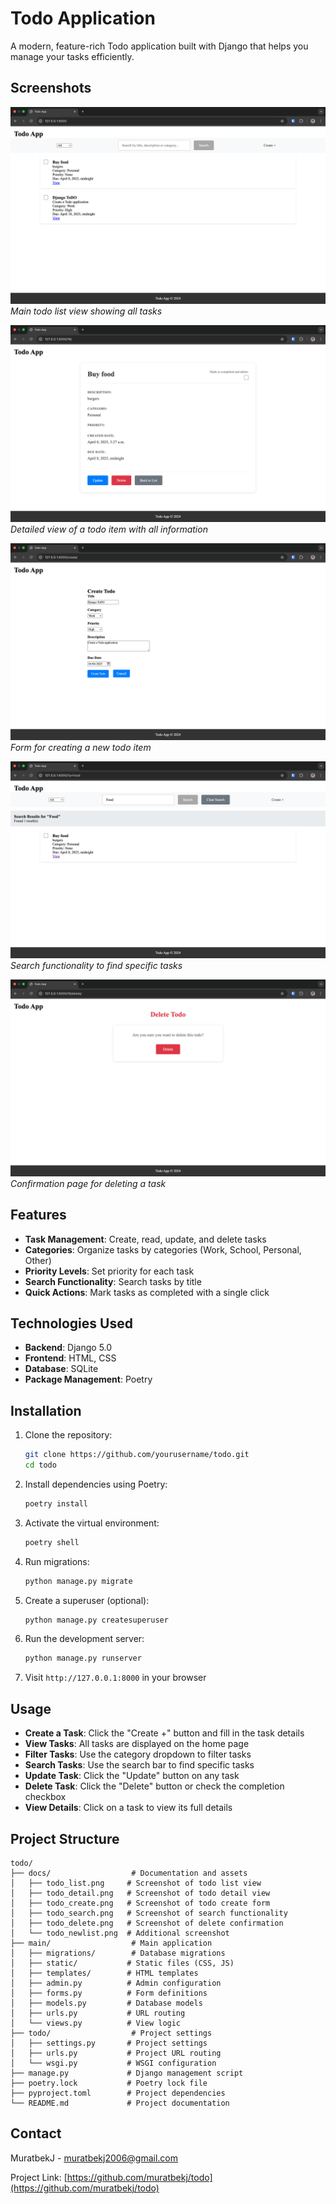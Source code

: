 # Todo Application

A modern, feature-rich Todo application built with Django that helps you manage your tasks efficiently.

## Screenshots

![Todo List View](docs/todo_newlist.png)
*Main todo list view showing all tasks*

![Todo Detail View](docs/todo_detail.png)
*Detailed view of a todo item with all information*

![Todo Create View](docs/todo_create.png)
*Form for creating a new todo item*

![Todo Search](docs/todo_search.png)
*Search functionality to find specific tasks*

![Todo Delete](docs/todo_delete.png)
*Confirmation page for deleting a task*

## Features

- **Task Management**: Create, read, update, and delete tasks
- **Categories**: Organize tasks by categories (Work, School, Personal, Other)
- **Priority Levels**: Set priority for each task
- **Search Functionality**: Search tasks by title
- **Quick Actions**: Mark tasks as completed with a single click

## Technologies Used

- **Backend**: Django 5.0
- **Frontend**: HTML, CSS
- **Database**: SQLite
- **Package Management**: Poetry

## Installation

1. Clone the repository:
   ```bash
   git clone https://github.com/yourusername/todo.git
   cd todo
   ```

2. Install dependencies using Poetry:
   ```bash
   poetry install
   ```

3. Activate the virtual environment:
   ```bash
   poetry shell
   ```

4. Run migrations:
   ```bash
   python manage.py migrate
   ```

5. Create a superuser (optional):
   ```bash
   python manage.py createsuperuser
   ```

6. Run the development server:
   ```bash
   python manage.py runserver
   ```

7. Visit `http://127.0.0.1:8000` in your browser

## Usage

- **Create a Task**: Click the "Create +" button and fill in the task details
- **View Tasks**: All tasks are displayed on the home page
- **Filter Tasks**: Use the category dropdown to filter tasks
- **Search Tasks**: Use the search bar to find specific tasks
- **Update Task**: Click the "Update" button on any task
- **Delete Task**: Click the "Delete" button or check the completion checkbox
- **View Details**: Click on a task to view its full details

## Project Structure

```
todo/
├── docs/                  # Documentation and assets
│   ├── todo_list.png     # Screenshot of todo list view
│   ├── todo_detail.png   # Screenshot of todo detail view
│   ├── todo_create.png   # Screenshot of todo create form
│   ├── todo_search.png   # Screenshot of search functionality
│   ├── todo_delete.png   # Screenshot of delete confirmation
│   └── todo_newlist.png  # Additional screenshot
├── main/                  # Main application
│   ├── migrations/        # Database migrations
│   ├── static/           # Static files (CSS, JS)
│   ├── templates/        # HTML templates
│   ├── admin.py          # Admin configuration
│   ├── forms.py          # Form definitions
│   ├── models.py         # Database models
│   ├── urls.py           # URL routing
│   └── views.py          # View logic
├── todo/                  # Project settings
│   ├── settings.py       # Project settings
│   ├── urls.py           # Project URL routing
│   └── wsgi.py           # WSGI configuration
├── manage.py             # Django management script
├── poetry.lock           # Poetry lock file
├── pyproject.toml        # Project dependencies
└── README.md             # Project documentation
```

## Contact

MuratbekJ - [muratbekj2006@gmail.com](mailto:muratbekj2006@gmail.com)

Project Link: [https://github.com/muratbekj/todo](https://github.com/muratbekj/todo) 
